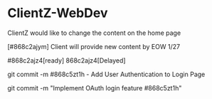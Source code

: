 # ClientZ-WebDev
ClientZ would like to change the content on the home page

[#868c2ajym] Client will provide new content by EOW 1/27

#868c2ajz4[ready]
868c2ajz4[Delayed]


git commit -m #868c5zt1h - Add User Authentication to Login Page

git commit -m "Implement OAuth login feature #868c5zt1h"
